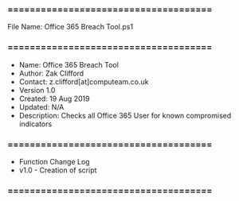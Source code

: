 ### =====================================
File Name: Office 365 Breach Tool.ps1
### =====================================
- Name: Office 365 Breach Tool
- Author: Zak Clifford 
- Contact:  z.clifford[at]computeam.co.uk
- Version 1.0
- Created: 19 Aug 2019
- Updated: N/A
- Description: Checks all Office 365 User for known compromised indicators

### =====================================
- Function Change Log 
- v1.0 - Creation of script
### =====================================
